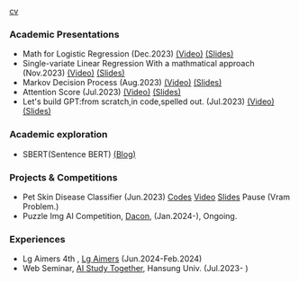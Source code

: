 [cv](https://acrobat.adobe.com/id/urn:aaid:sc:AP:41cdc893-2159-4435-9bab-173004102aba)

### Academic Presentations

* Math for Logistic Regression (Dec.2023) [(Video)](https://hansung.webex.com/hansung/ldr.php?RCID=aa1050a678baff365b5d21b36d5fbe37) [(Slides)](https://acrobat.adobe.com/id/urn:aaid:sc:AP:0bef3ea1-16a2-4ab2-9ec6-9ce7e111afca) 
* Single-variate Linear Regression With a mathmatical approach (Nov.2023) [(Video)](https://hansung.webex.com/hansung/ldr.php?RCID=0afae573ce6ceb63c3ae25d65833e82a) [(Slides)](https://acrobat.adobe.com/id/urn:aaid:sc:AP:fbc86a55-e629-4e95-b080-85ca017597f2) 
* Markov Decision Process (Aug.2023) [(Video)](https://hansung.webex.com/hansung/ldr.php?RCID=92d2534d78c37dfb526ff83d6904e7ad) [(Slides)](https://acrobat.adobe.com/id/urn:aaid:sc:AP:2fa23830-f414-4b4d-8fbb-baf7f016818e) 
* Attention Score (Jul.2023) [(Video)](https://hansung.webex.com/hansung/ldr.php?RCID=80011d2126fbcea39ab1300cfca1e1ab) [(Slides)](https://acrobat.adobe.com/id/urn:aaid:sc:AP:61b0273e-a310-443d-a279-0f11f0c4ba16) 
* Let's build GPT:from scratch,in code,spelled out. (Jul.2023) [(Video)](https://hansung.webex.com/hansung/ldr.php?RCID=80011d2126fbcea39ab1300cfca1e1ab) [(Slides)](https://acrobat.adobe.com/id/urn:aaid:sc:AP:8ba50a2e-7403-4e4b-a51e-697a80c87ac2)

### Academic exploration

* SBERT(Sentence BERT) [(Blog)](https://shinhyun-soo.github.io/sbert/)

### Projects & Competitions

* Pet Skin Disease Classifier (Jun.2023) [Codes](https://github.com/ShinHyun-soo/pet-skin-disease-classifier) [Video](https://hansung.webex.com/hansung/ldr.php?RCID=f90b10eca0290af39d4878a86380f652) [Slides](https://acrobat.adobe.com/id/urn:aaid:sc:AP:5cbc4f09-8510-47c7-9ea6-4e8344bee5d4)  Pause (Vram Problem.)
* Puzzle Img AI Competition, [Dacon](https://dacon.io/competitions/official/236207/overview/description), (Jan.2024-), Ongoing.

### Experiences

* Lg Aimers 4th , [Lg Aimers](https://www.lgaimers.ai/) (Jun.2024-Feb.2024)
* Web Seminar, [AI Study Together](https://sites.google.com/hansung.ac.kr/ai-study-scheduler/%ED%99%88), Hansung Univ. (Jul.2023- )
  

